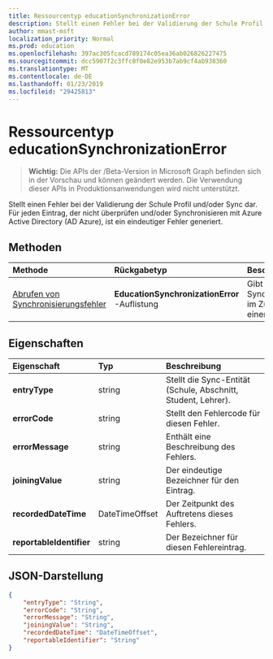 ```yaml
---
title: Ressourcentyp educationSynchronizationError
description: Stellt einen Fehler bei der Validierung der Schule Profil und/oder Sync dar. Für jeden Eintrag, der nicht überprüfen und/oder Synchronisieren mit Azure Active Directory (AD Azure), ist ein eindeutiger Fehler generiert.
author: mmast-msft
localization_priority: Normal
ms.prod: education
ms.openlocfilehash: 397ac305fcacd789174c05ea36ab026826227475
ms.sourcegitcommit: dcc5907f2c3ffc0f0e82e953b7ab9cf4ab938360
ms.translationtype: MT
ms.contentlocale: de-DE
ms.lasthandoff: 01/23/2019
ms.locfileid: "29425813"
---
```

# <a name="educationsynchronizationerror-resource-type"></a>Ressourcentyp educationSynchronizationError

> **Wichtig:** Die APIs der /Beta-Version in Microsoft Graph befinden sich in der Vorschau und können geändert werden. Die Verwendung dieser APIs in Produktionsanwendungen wird nicht unterstützt.

Stellt einen Fehler bei der Validierung der Schule Profil und/oder Sync dar. Für jeden Eintrag, der nicht überprüfen und/oder Synchronisieren mit Azure Active Directory (AD Azure), ist ein eindeutiger Fehler generiert.

## <a name="methods"></a>Methoden

| Methode | Rückgabetyp | Beschreibung |
|:-|:-|:-|
| [Abrufen von Synchronisierungsfehler](../api/educationsynchronizationerrors-get.md) | **EducationSynchronizationError** -Auflistung| Gibt die Liste der Synchronisierungsfehler im Zusammenhang mit einem Profil. |

## <a name="properties"></a>Eigenschaften

| Eigenschaft | Typ | Beschreibung |
|:-|:-|:-|
| **entryType** | string |  Stellt die Sync-Entität (Schule, Abschnitt, Student, Lehrer).       |
| **<ui>errorCode</ui>** | string |  Stellt den Fehlercode für diesen Fehler.         |
| **errorMessage** | string |  Enthält eine Beschreibung des Fehlers.        |
| **joiningValue** | string |  Der eindeutige Bezeichner für den Eintrag.         |
| **recordedDateTime** | DateTimeOffset | Der Zeitpunkt des Auftretens dieses Fehlers.         |
| **reportableIdentifier** | string | Der Bezeichner für diesen Fehlereintrag.       |

## <a name="json-representation"></a>JSON-Darstellung
<!-- {
  "blockType": "resource",
  "optionalProperties": [

  ],
  "@odata.type": "microsoft.graph.educationSynchronizationError"
}-->

```json
{
    "entryType": "String",
    "errorCode": "String",
    "errorMessage": "String",
    "joiningValue": "String",
    "recordedDateTime": "DateTimeOffset",
    "reportableIdentifier": "String"
}
```
